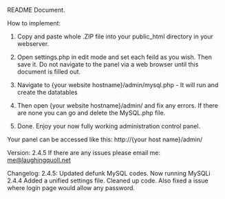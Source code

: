 README Document.

How to implement:

1.	Copy and paste whole .ZIP file into your public_html directory in your webserver.

2.	Open settings.php in edit mode and set each feild as you wish. Then save it. Do not navigate to the panel via a web browser until this document is filled out.

3.	Navigate to {your website hostname}/admin/mysql.php - It will run and create the datatables

4.	Then open {your website hostname}/admin/ and fix any errors. If there are none you can go and delete the MySQL.php file.

5.	Done. Enjoy your now fully working administration control panel.

Your panel can be accessed like this: http://{your host name}/admin/

Version: 2.4.5
If there are any issues please email me: me@laughingquoll.net

Changelog:
2.4.5:
Updated defunk MySQL codes. Now running MySQLi
2.4.4
Added a unified settings file. Cleaned up code.
Also fixed a issue where login page would allow any password.	
